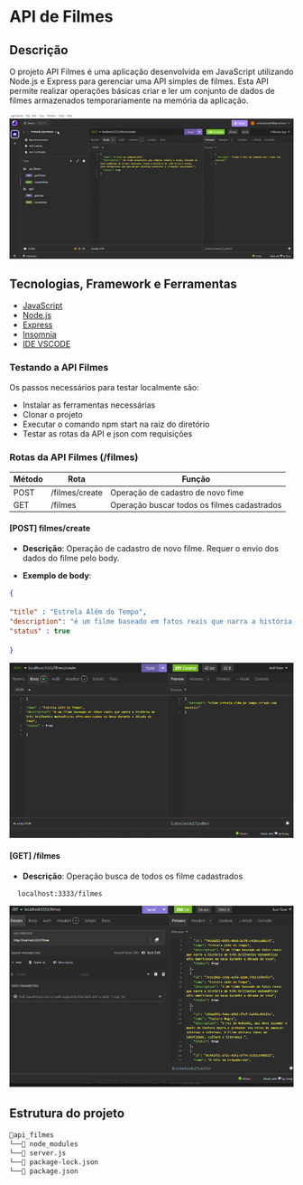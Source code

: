 # API de Filmes

## Descrição

O projeto API Filmes é uma aplicação desenvolvida em JavaScript utilizando Node.js e Express para gerenciar uma API simples de filmes. Esta API permite realizar operações básicas criar e ler um conjunto de dados de filmes armazenados temporariamente na memória da aplicação.

![APIFILMES](./api.gif)

## Tecnologias, Framework e Ferramentas

- [JavaScript](https://www.javascript.com/)
- [Node.js](https://nodejs.org/en)
- [Express](https://expressjs.com/)
- [Insomnia](https://insomnia.rest/download)
- [IDE VSCODE](https://code.visualstudio.com/download)

### Testando a API Filmes

Os passos necessários para testar localmente são:

- Instalar as ferramentas necessárias
- Clonar o projeto
- Executar o comando npm start na raiz do diretório
- Testar as rotas da API e json com requisições

### Rotas da API Filmes (/filmes)

| Método | Rota                                | Função                                            |
| ------ | ----------------------------------- | ------------------------------------------------- |
| POST   | /filmes/create                      | Operação de cadastro de novo fime                 |
| GET    | /filmes                             | Operação buscar todos os filmes cadastrados       |


#### [POST] filmes/create

- **Descrição**: Operação de cadastro de novo filme. Requer o envio dos dados do filme pelo body.

- **Exemplo de body**:

```json
{

"title" : "Estrela Além do Tempo",
"description": "é um filme baseado em fatos reais que narra a história de três brilhantes matemáticas afro-americanas na Nasa durante a década de 1960",
"status" : true

}

```
![img_post](img_post.png)

#### [GET] /filmes

- **Descrição**: Operação busca de todos os filme cadastrados

```plaintext
  localhost:3333/filmes
```
![img_get](img_get.png)


## Estrutura do projeto

```plaintext
📂api_filmes
└──📂 node_modules
└──📂 server.js
└──📂 package-lock.json
└──📂 package.json
```
